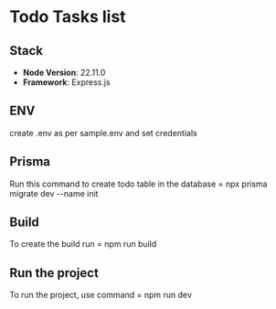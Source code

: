 # Todo Tasks list

## Stack
- **Node Version**: 22.11.0
- **Framework**: Express.js

## ENV
create .env as per sample.env and set credentials 

## Prisma
Run this command to create todo table in the database = npx prisma migrate dev --name init

## Build
To create the build run = npm run build

## Run the project
To run the project, use command = npm run dev